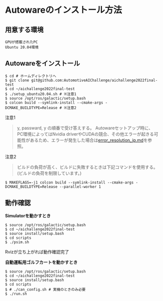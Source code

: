 # Autowareのインストール方法

## 用意する環境
```
GPUが搭載されたPC
Ubuntu 20.04環境
```


## Autowareをインストール

```
$ cd # ホームディレクトリへ
$ git clone git@github.com:AutomotiveAIChallenge/aichallenge2022final-test
$ cd ~/aichallenge2022final-test
$ ./setup_ubuntu20.04.sh # ※注意1
$ source /opt/ros/galactic/setup.bash
$ colcon build --symlink-install --cmake-args -DCMAKE_BUILDTYPE=Release # ※注意2
```

注意1
> y, passward, y の順番で受け答えする。
> Autowareセットアップ時に、PC環境によってはNvidia driverやCUDAの競合、その他エラーが起きる可能性があるため、エラーが発生した場合は[error_resolution_jp.md](./error_resolution_jp.md)を参照。

注意2
> ビルドの負荷が高く、ビルドに失敗するときは下記コマンドを使用する。(ビルドの負荷を制限しています。)
```
$ MAKEFLAGS=-j1 colcon build --symlink-install --cmake-args -DCMAKE_BUILDTYPE=Release --parallel-worker 1
```

## 動作確認


**Simulatorを動かすとき**
```
$ source /opt/ros/galactic/setup.bash
$ cd ~/aichallenge2022final-test
$ source install/setup.bash
$ cd scripts
$ ./psim.sh
```
Rvizが立ち上がれば動作確認完了

**自動運転用ゴルフカートを動かすとき**
```
$ source /opt/ros/galactic/setup.bash
$ cd ~/aichallenge2022final-test
$ source install/setup.bash
$ cd scripts
$ # ./can_config.sh # 実機のときのみ必要
$ ./run.sh
```

